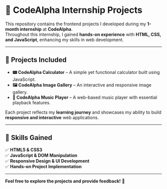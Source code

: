 <!-- 🚀 CodeAlpha Internship Projects
This repository contains the frontend projects I developed during my 1-month internship at CodeAlpha. Throughout this internship, I gained hands-on experience with HTML, CSS, and JavaScript, enhancing my skills in web development.

🔹 Projects Included:
CodeAlpha Calculator – A simple yet functional calculator built using JavaScript.
CodeAlpha Image Gallery – An interactive and responsive image gallery.
CodeAlpha Music Player – A web-based music player with essential playback features.
Each project reflects my learning journey and showcases my ability to build responsive and interactive web applications.

🎯 Skills Gained:
✅ HTML5 & CSS3
✅ JavaScript & DOM Manipulation
✅ Responsive Design & UI Development
✅ Hands-on Project Implementation

Feel free to explore the projects and provide feedback! 🚀 -->

# 🚀 CodeAlpha Internship Projects  

This repository contains the frontend projects I developed during my **1-month internship** at **CodeAlpha**.  
Throughout this internship, I gained **hands-on experience** with **HTML, CSS, and JavaScript**, enhancing my skills in web development.  

---

## 🔹 Projects Included  

- **📟 CodeAlpha Calculator** – A simple yet functional calculator built using JavaScript.  
- **🖼️ CodeAlpha Image Gallery** – An interactive and responsive image gallery.  
- **🎵 CodeAlpha Music Player** – A web-based music player with essential playback features.  

Each project reflects my **learning journey** and showcases my ability to build **responsive and interactive** web applications.  

---

## 🎯 Skills Gained  

✅ **HTML5 & CSS3**  
✅ **JavaScript & DOM Manipulation**  
✅ **Responsive Design & UI Development**  
✅ **Hands-on Project Implementation**  

---

**Feel free to explore the projects and provide feedback!** 🚀  
